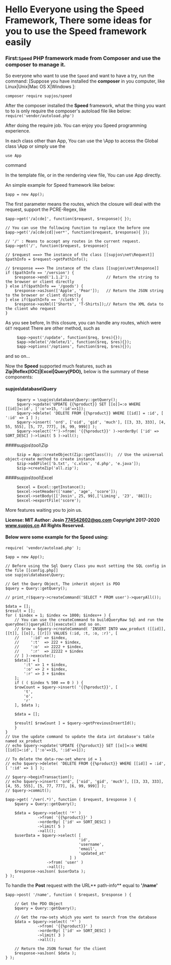 # Hello Everyone using the Speed Framework, There some ideas for you to use the Speed framework easily

### First:```Speed``` PHP framework made from Composer and use the composer to manage it.

So everyone who want to use the ```Speed``` and want to have a try, run the command: [Suppose you have installed the
**composer** in you computer, like Linux|Unix|Mac OS X|Windows ]:

```composer require supjos/speed```

After the composer installed the **Speed** framework, what the thing you want to to is only require the composer's autoload
file like below:
```` require('vendor/autoload.php')````

After doing the require job. You can enjoy you Speed programming experience.

In each class other than App, You can use the \App to access the Global class \App or simply use the 
	
	use App
	
command

In the template file, or in the rendering view file, You can use App directly.

An simple example for Speed framework like below:

	$app = new App();

The first parameter means the routes, which the closure will deal with the request, support the PCRE-Regex, like

	$app->get('/a[cde]', function($request, $response){ });
	
	// You can use the following function to replace the before one
	$app->get('/a[cde|cd]|ver*', function($request, $response){ });
	
	// '/' : Means to accept any routes in the current request.
	$app->get('/', function($request, $response){

	// $request ===> The instance of the class [[supjos\net\Request]]
	$pathInfo = $request->getPathInfo();

	// $response ===> The instance of the class [[supjos\net\Response]]
	if ($pathInfo == '/version') {
		$response->end('1.1.2');                // Return the string to the browser or client directly
	} else if($pathInfo == '/goods') {
		$response->asJson(['Apple', 'Pear']);   // Return the JSON string to the browser or client directly
	} else if($pathInfo == '/cloth') {
		$response->asXml(['Shorts', 'T-Shirts]);// Return the XML data to the client who request
	}

As you see before, In this closure, you can handle any routes, which were ```GET``` request
There are other method, such as

         $app->post('/update', function($req, $res){});
         $app->delete('/delete/1', function($req, $res){});
         $app->options('/options', function($req, $res){});
         
 and so on...


Now the **Speed** supported much features, such as **Zip|Reflex(IOC)|Excel|Query(PDO),** below is the summary of these components:

#### supjos\database\Query
 
         $query = \supjos\database\Query::getQuery();
         $query->update('UPDATE {{%product}} SET [[o]]=:o WHERE [[id]]=:id', [':o'=>15, ':id'=>1]);
         $query->delete( 'DELETE FROM {{%product}} WHERE [[id]] = :id', [ ':id' => 1 ] );
         $query->insert( 'ord', ['oid', 'gid', 'much'], [[3, 33, 333], [4, 55, 555], [5, 77, 777], [6, 99, 999]] );
         $query->select('*')->from( '{{%product}}' )->orderBy( ['id' => SORT_DESC] )->limit( 5 )->all();

####supjos\tool\Zip

         $zip = App::createObject(Zip::getClass());  // Use the universal object-create method to create instance
         $zip->addFile(['b.txt', 'c.xlxs', 'd.php', 'e.java']);
         $zip->createZip('all.zip');

####supjos\tool\Excel

         $excel = Excel::getInstance();
         $excel->setHeader(['name', 'age', 'score']);
         $excel->setBody([['Josin', 25, 99],['Liming', '23', '88]]);
         $excel->exportFile('score');

More features waiting you to join us.

**License: MIT
Author: Josin 774542602@qq.com
Copyright 2017-2020 www.supjos.cn All Rights Reserved.**
 
#### Below were some example for the Speed using:
 
	require( 'vendor/autoload.php' );

	$app = new App();

	// Before using the Sql Query Class you must setting the SQL config in the file [[config.php]]
	use supjos\database\Query;

	// Get the Query Object, The inherit object is PDO
	$query = Query::getQuery();

	// print_r($query->createCommand('SELECT * FROM user')->queryAll());

	$data = [];
	$result = [];
	for ( $index = 1; $index <= 1000; $index++ ) {
		// You can use the createCommand to buildQueryRaw Sql and run the queryOne()|queryAll()|execute() and so on.
	    // $row = $query->createCommand( 'INSERT INTO www_product ([[id]], [[t]], [[o]], [[r]]) VALUES (:id, :t, :o, :r)', [
	    //     ':id' => $index,
	    //     ':t'  => 222 + $index,
	    //     ':o'  => 2222 + $index,
	    //     ':r'  => 22222 + $index
	    // ] )->execute();
	    $data[] = [
			':t' => 1 + $index,
			':o' => 2 + $index,
			':r' => 3 + $index
	    ];
	    if ( ( $index % 500 == 0 ) ) {
		$rowCount = $query->insert( '{{%product}}', [
		    't',
		    'o',
		    'r'
		], $data );
		
		$data = [];
		
		$result[ $rowCount ] = $query->getPreviousInsertId();
	    }
	}
	// Use the update command to update the data int database's table named xx_product
	// echo $query->update('UPDATE {{%product}} SET [[o]]=:o WHERE [[id]]=:id', [':o'=>15, ':id'=>1]);

	// To delete the data-row-set where id = 1
	// echo $query->delete( 'DELETE FROM {{%product}} WHERE [[id]] = :id', [ ':id' => 1 ] );

	// $query->beginTransaction();
	// echo $query->insert( 'ord', ['oid', 'gid', 'much'], [[3, 33, 333], [4, 55, 555], [5, 77, 777], [6, 99, 999]] );
	// $query->commit();

	$app->get( '/ver(.*)', function ( $request, $response ) {
	    $query = Query::getQuery();
	    
	    $data = $query->select( '*' )
		          ->from( '{{%product}}' )
		          ->orderBy( ['id' => SORT_DESC] )
		          ->limit( 5 )
		          ->all();
	    $userData = $query->select( [
		                            'id',
		                            'username',
		                            'email',
		                            'updated_at'
		                        ] )
		              ->from( 'user' )
		              ->all();
	    $response->asJson( $userData );
	} );


To handle the **Post** request with the URL** path-info** equal to **'/name'**

	$app->post( '/name', function ( $request, $response ) {
	    
	    // Get the PDO Object
	    $query = Query::getQuery();
	    
	    // Get the row-sets which you want to search from the database
	    $data = $query->select( '*' )
		          ->from( '{{%product}}' )
		          ->orderBy( ['id' => SORT_DESC] )
		          ->limit( 3 )
		          ->all();
	    
	    // Return the JSON format for the client
	    $response->asJson( $data );
	} );

